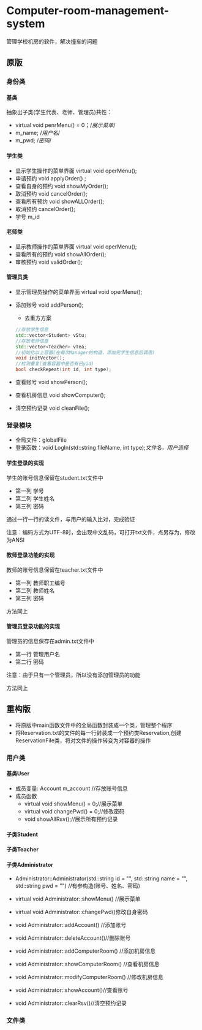 # Computer-room-management-system
管理学校机房的软件，解决撞车的问题



## 原版



###  身份类



#### 基类

抽象出子类(学生代表、老师、管理员)共性：

* virtual void penrMenu() = 0；/*展示菜单*/
* m_name; /*用户名*/
* m_pwd; /*密码*/



#### 学生类

* 显示学生操作的菜单界面 virtual void operMenu();
* 申请预约  void applyOrder() ;
*  查看自身的预约 void showMyOrder();
* 取消预约 void cancelOrder();
* 查看所有预约 void showALLOrder();
* 取消预约 cancelOrder();
* 学号 m_id

#### 老师类

* 显示教师操作的菜单界面 virtual void operMenu();
* 查看所有的预约 void showAllOrder();
* 审核预约 void validOrder();



#### 管理员类

* 显示管理员操作的菜单界面 virtual void operMenu();

* 添加账号 void addPerson();

  * 去重方方案

  ```c++
  //存放学生信息
  std::vector<Student> vStu;
  //存放老师信息
  std::vector<Teacher> vTea;
  //初始化以上容器(在每次Manager的构造、添加完学生信息后调用)
  void initVector();
  //检测重复(查看容器中是否有已yid)
  bool checkRepeat(int id, int type);
  ```

* 查看账号 void showPerson();

* 查看机房信息 void showComputer();

* 清空预约记录 void cleanFile();

  

### 登录模块

* 全局文件：globalFile
* 登录函数：void LogIn(std::string fileName, int type);*文件名，用户选择*





#### 学生登录的实现

学生的账号信息保留在student.txt文件中

* 第一列 学号
* 第二列 学生姓名
* 第三列 密码

通过一行一行的读文件，与用户的输入比对，完成验证

注意：编码方式为UTF-8时，会出现中文乱码，可打开txt文件，点另存为，修改为ANSI



#### 教师登录功能的实现

教师的账号信息保留在teacher.txt文件中

* 第一列 教师职工编号
* 第二列 教师姓名
* 第三列 密码

方法同上



#### 管理员登录功能的实现

管理员的信息保存在admin.txt文件中

* 第一行 管理用户名
* 第二行 密码

注意：由于只有一个管理员，所以没有添加管理员的功能

方法同上





##  重构版



* 将原版中main函数文件中的全局函数封装成一个类，管理整个程序
* 将Reservation.txt的文件的每一行封装成一个预约类Reservation,创建ReservationFile类，将对文件的操作转变为对容器的操作





### 用户类

#### 基类User

* 成员变量: Account m_account //存放账号信息
* 成员函数  
  * virtual void showMenu() = 0;//展示菜单
  * virtual void changePwd() = 0;//修改密码
  * void showAllRsv();//展示所有预约记录

#### 子类Student



#### 子类Teacher



#### 子类Administrator

* Administrator::Administrator(std::string id = "", std::string name = "", std::string pwd = "") //有参构造(账号、姓名、密码)

* virtual void Administrator::showMenu() //展示菜单
* virtual void Administrator::changePwd()修改自身密码
* void Administrator::addAccount() //添加账号
* void Administrator::deleteAccount()//删除账号
*  void Administrator::addComputerRoom() //添加机房信息
*  void Administrator::showComputerRoom() //查看机房信息
*  void Administrator::modifyComputerRoom() //修改机房信息
* void Administrator::showAccount()//查看账号
* void Administrator::clearRsv()//清空预约记录





### 文件类

#### 



